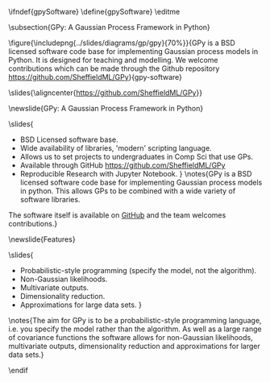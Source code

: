 \ifndef{gpySoftware}
\define{gpySoftware}
\editme

\subsection{GPy: A Gaussian Process Framework in Python}

\figure{\includepng{../slides/diagrams/gp/gpy}{70%}}{GPy is a BSD licensed software code base for implementing Gaussian process models in Python. It is designed for teaching and modelling. We welcome contributions which can be made through the Github repository <https://github.com/SheffieldML/GPy>}{gpy-software}

\slides{\aligncenter{<https://github.com/SheffieldML/GPy>}}

\newslide{GPy: A Gaussian Process Framework in Python}

\slides{
* BSD Licensed software base.
* Wide availability of libraries, 'modern' scripting language.
* Allows us to set projects to undergraduates in Comp Sci that use GPs.
* Available through GitHub
  <https://github.com/SheffieldML/GPy>
* Reproducible Research with Jupyter Notebook.
}
\notes{GPy is a BSD licensed software code base for implementing Gaussian process models in python. This allows GPs to be combined with a wide variety of software libraries. 

The software itself is available on [GitHub](https://github.com/SheffieldML/GPy) and the team welcomes contributions.}

\newslide{Features}

\slides{
* Probabilistic-style programming (specify the model, not the algorithm).
* Non-Gaussian likelihoods.
* Multivariate outputs.
* Dimensionality reduction.
* Approximations for large data sets.
}

\notes{The aim for GPy is to be a probabilistic-style programming language, i.e. you specify the model rather than the algorithm. As well as a large range of covariance functions the software allows for non-Gaussian likelihoods, multivariate outputs, dimensionality reduction and approximations for larger data sets.}

\endif
